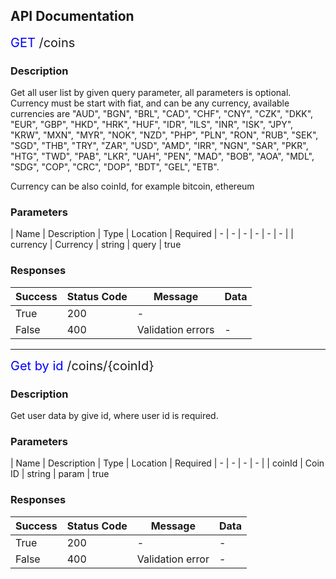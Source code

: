 ## API Documentation

<a style="font-size: 20px"> 
			<span style="color: blue">GET</span>  /coins
</a>

### Description 

Get all user list by given query parameter, all parameters is optional.
Currency must be start with fiat, and can be any currency, available 
currencies are "AUD", "BGN", "BRL", "CAD", "CHF", "CNY", "CZK", "DKK", 
"EUR", "GBP", "HKD", "HRK", "HUF", "IDR", "ILS", "INR", "ISK", "JPY", 
"KRW", "MXN", "MYR", "NOK", "NZD", "PHP", "PLN", "RON", "RUB", "SEK", 
"SGD", "THB", "TRY", "ZAR", "USD", "AMD", "IRR", "NGN", "SAR", "PKR", 
"HTG", "TWD", "PAB", "LKR", "UAH", "PEN", "MAD", "BOB", "AOA", "MDL", 
"SDG", "COP", "CRC", "DOP", "BDT", "GEL", "ETB".

Currency can be also coinId, for example bitcoin, ethereum

### Parameters 


| Name | Description | Type | Location | Required 
| - | - | - | - | - | - |
| currency | Currency | string | query | true

### Responses

| Success | Status Code | Message | Data
| - | - | - | - |
| True | 200 | - | 
| False | 400 | Validation errors | - 

<hr>

<a style="font-size: 20px"> 
			<span style="color: blue">Get by id</span>  /coins/{coinId}
</a>

### Description

Get user data by give id, where user id is required.

### Parameters

| Name | Description | Type | Location | Required
| - | - | - | - |
| coinId | Coin ID | string | param | true

### Responses 

| Success | Status Code | Message | Data
| - | - | - | - |
| True | 200 | - | -
| False | 400 | Validation error | -


